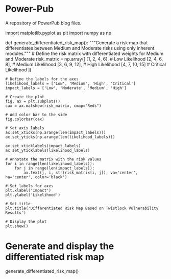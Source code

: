 # Power-Pub
A repository of PowerPub blog files.


import matplotlib.pyplot as plt
import numpy as np

def generate_differentiated_risk_map():
    """Generate a risk map that differentiates between Medium and Moderate risks using only inherent modules."""
    # Define the risk matrix with differentiated weights for Medium and Moderate
    risk_matrix = np.array([
        [1, 2, 4, 6],  # Low Likelihood
        [2, 4, 6, 8],  # Medium Likelihood
        [3, 6, 9, 12], # High Likelihood
        [4, 7, 10, 15] # Critical Likelihood
    ])

    # Define the labels for the axes
    likelihood_labels = ['Low', 'Medium', 'High', 'Critical']
    impact_labels = ['Low', 'Moderate', 'Medium', 'High']

    # Create the plot
    fig, ax = plt.subplots()
    cax = ax.matshow(risk_matrix, cmap="Reds")

    # Add color bar to the side
    fig.colorbar(cax)

    # Set axis labels
    ax.set_xticks(np.arange(len(impact_labels)))
    ax.set_yticks(np.arange(len(likelihood_labels)))
    
    ax.set_xticklabels(impact_labels)
    ax.set_yticklabels(likelihood_labels)
    
    # Annotate the matrix with the risk values
    for i in range(len(likelihood_labels)):
        for j in range(len(impact_labels)):
            ax.text(j, i, str(risk_matrix[i, j]), va='center', ha='center', color='black')

    # Set labels for axes
    plt.xlabel('Impact')
    plt.ylabel('Likelihood')

    # Set title
    plt.title('Differentiated Risk Map Based on Twistlock Vulnerability Results')

    # Display the plot
    plt.show()

# Generate and display the differentiated risk map
generate_differentiated_risk_map()